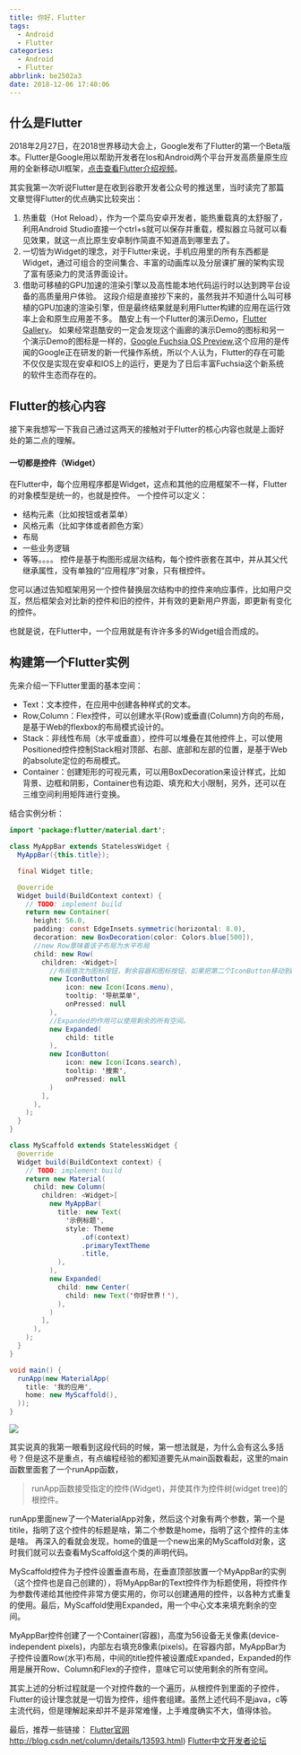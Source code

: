 ```yaml
---
title: 你好，Flutter
tags:
  - Android
  - Flutter
categories:
  - Android
  - Flutter
abbrlink: be2502a3
date: 2018-12-06 17:40:06
---
```


## 什么是Flutter

2018年2月27日，在2018世界移动大会上，Google发布了Flutter的第一个Beta版本。Flutter是Google用以帮助开发者在Ios和Android两个平台开发高质量原生应用的全新移动UI框架，[点击查看Flutter介绍视频](http://v.youku.com/v_show/id_XMzQyNTE1NDMxMg==.html)。

其实我第一次听说Flutter是在收到谷歌开发者公众号的推送里，当时读完了那篇文章觉得Flutter的优点确实比较突出：

1. 热重载（Hot Reload），作为一个菜鸟安卓开发者，能热重载真的太舒服了，利用Android Studio直接一个ctrl+s就可以保存并重载，模拟器立马就可以看见效果，就这一点比原生安卓制作简直不知道高到哪里去了。
2. 一切皆为Widget的理念，对于Flutter来说，手机应用里的所有东西都是Widget，通过可组合的空间集合、丰富的动画库以及分层课扩展的架构实现了富有感染力的灵活界面设计。
3. 借助可移植的GPU加速的渲染引擎以及高性能本地代码运行时以达到跨平台设备的高质量用户体验。 这段介绍是直接抄下来的，虽然我并不知道什么叫可移植的GPU加速的渲染引擎，但是最终结果就是利用Flutter构建的应用在运行效率上会和原生应用差不多。
    酷安上有一个Flutter的演示Demo，[Flutter Gallery](https://www.coolapk.com/apk/io.flutter.gallery)。
    如果经常逛酷安的一定会发现这个画廊的演示Demo的图标和另一个演示Demo的图标是一样的，[Google Fuchsia OS Preview](https://www.coolapk.com/apk/com.google.fuchsia.armadillo),这个应用的是传闻的Google正在研发的新一代操作系统，所以个人认为，Flutter的存在可能不仅仅是实现在安卓和IOS上的运行，更是为了日后丰富Fuchsia这个新系统的软件生态而存在的。

<!--more-->

## Flutter的核心内容

接下来我想写一下我自己通过这两天的接触对于Flutter的核心内容也就是上面好处的第二点的理解。

#### 一切都是控件（Widget）

在Flutter中，每个应用程序都是Widget，这点和其他的应用框架不一样，Flutter的对象模型是统一的，也就是控件。
 一个控件可以定义：

- 结构元素（比如按钮或者菜单）
- 风格元素（比如字体或者颜色方案）
- 布局
- 一些业务逻辑
- 等等。。。。
   控件是基于构图形成层次结构，每个控件嵌套在其中，并从其父代继承属性，没有单独的“应用程序”对象，只有根控件。

您可以通过告知框架用另一个控件替换层次结构中的控件来响应事件，比如用户交互，然后框架会对比新的控件和旧的控件，并有效的更新用户界面，即更新有变化的控件。

也就是说，在Flutter中，一个应用就是有许许多多的Widget组合而成的。

## 构建第一个Flutter实例

先来介绍一下Flutter里面的基本空间：

- Text：文本控件，在应用中创建各种样式的文本。
- Row,Column：Flex控件，可以创建水平(Row)或垂直(Column)方向的布局，是基于Web的flexbox的布局模式设计的。
- Stack：非线性布局（水平或垂直），控件可以堆叠在其他控件上，可以使用Positioned控件控制Stack相对顶部、右部、底部和左部的位置，是基于Web的absolute定位的布局模式。
- Container：创建矩形的可视元素，可以用BoxDecoration来设计样式，比如背景、边框和阴影，Container也有边距、填充和大小限制，另外，还可以在三维空间利用矩阵进行变换。

结合实例分析：

```java
import 'package:flutter/material.dart';

class MyAppBar extends StatelessWidget {
  MyAppBar({this.title});

  final Widget title;

  @override
  Widget build(BuildContext context) {
    // TODO: implement build
    return new Container(
      height: 56.0,
      padding: const EdgeInsets.symmetric(horizontal: 8.0),
      decoration: new BoxDecoration(color: Colors.blue[500]),
      //new Row意味着该子布局为水平布局
      child: new Row(
        children: <Widget>[
          //布局依次为图标按钮，剩余容器和图标按钮，如果把第二个IconButton移动到Expanded前则内容会发生改变
          new IconButton(
              icon: new Icon(Icons.menu),
              tooltip: '导航菜单',
              onPressed: null
          ),
          //Expanded的作用可以使用剩余的所有空间。
          new Expanded(
              child: title
          ),
          new IconButton(
              icon: new Icon(Icons.search),
              tooltip: '搜索',
              onPressed: null
          )
        ],
      ),
    );
  }
}

class MyScaffold extends StatelessWidget {
  @override
  Widget build(BuildContext context) {
    // TODO: implement build
    return new Material(
      child: new Column(
        children: <Widget>[
          new MyAppBar(
            title: new Text(
              '示例标题',
              style: Theme
                  .of(context)
                  .primaryTextTheme
                  .title,
            ),
          ),
          new Expanded(
            child: new Center(
              child: new Text('你好世界！'),
            ),
          )
        ],
      ),
    );
  }
}

void main() {
  runApp(new MaterialApp(
    title: '我的应用',
    home: new MyScaffold(),
  ));
}
```

![](https://raw.githubusercontent.com/zhangmiaocc/blogImageResource/master/img/20190514142342.png)

其实说真的我第一眼看到这段代码的时候，第一想法就是，为什么会有这么多括号？但是这不是重点，有点编程经验的都知道要先从main函数看起，这里的main函数里面套了一个runApp函数，

> runApp函数接受指定的控件(Widget)，并使其作为控件树(widget tree)的根控件。

runApp里面new了一个MaterialApp对象，然后这个对象有两个参数，第一个是titile，指明了这个控件的标题是啥，第二个参数是home，指明了这个控件的主体是啥。
 再深入的看就会发现，home的值是一个new出来的MyScaffold对象，这时我们就可以去查看MyScaffold这个类的声明代码。

MyScaffold控件为子控件设置垂直布局，在垂直顶部放置一个MyAppBar的实例（这个控件也是自己创建的），将MyAppBar的Text控件作为标题使用，将控件作为参数传递给其他控件非常方便实用的，你可以创建通用的控件，以各种方式重复的使用。最后，MyScaffold使用Expanded，用一个中心文本来填充剩余的空间。

MyAppBar控件创建了一个Container(容器)，高度为56设备无关像素(device-independent pixels)，内部左右填充8像素(pixels)。在容器内部，MyAppBar为子控件设置Row(水平)布局，中间的title控件被设置成Expanded，Expanded的作用是展开Row、Column和Flex的子控件，意味它可以使用剩余的所有空间。

其实上述的分析过程就是一个对控件数的一个遍历，从根控件到里面的子控件，Flutter的设计理念就是一切皆为控件，组件套组建。虽然上述代码不是java，c等主流代码，但是理解起来却并不是非常难懂，上手难度确实不大，值得体验。

最后，推荐一些链接：
 [Flutter官网](https://flutter.io/)http://blog.csdn.net/column/details/13593.html)
 [Flutter中文开发者论坛](http://flutter-dev.cn/)
